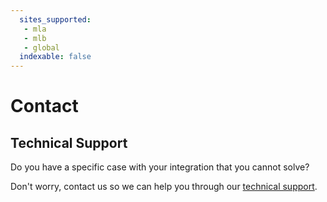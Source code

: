 ```yaml
---
  sites_supported:
   - mla
   - mlb
   - global
  indexable: false
---
```


# Contact

## Technical Support

Do you have a specific case with your integration that you cannot solve?

Don't worry, contact us so we can help you through our [technical support](https://www.mercadopago.com.ar/developers/es/support).
